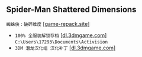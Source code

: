 ## Spider-Man Shattered Dimensions
`蜘蛛侠：破碎维度` [[game-repack.site]](https://game-repack.site/2024/05/06/spider-man-shattered-dimensions/)
* `100% 全服装解锁存档` [[dl.3dmgame.com]](https://dl.3dmgame.com/patch/95803.html)  
  `C:\Users\17293\Documents\Activision`
* `3DM 潜龙汉化组 汉化补丁` [[dl.3dmgame.com]](https://dl.3dmgame.com/patch/11888.html)